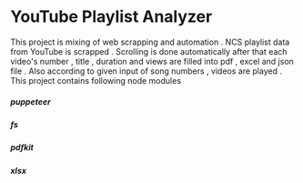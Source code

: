 # YouTube Playlist Analyzer

This project is mixing of web scrapping and automation . NCS  playlist data from YouTube is scrapped . Scrolling is done automatically after that each video's number , title , duration and views are filled into pdf , excel and json file . Also according to given input of song numbers , videos are played . This project contains following node modules

<h5>puppeteer</h5>
<h5>fs</h5>
<h5>pdfkit</h5>
<h5>xlsx</h5>
